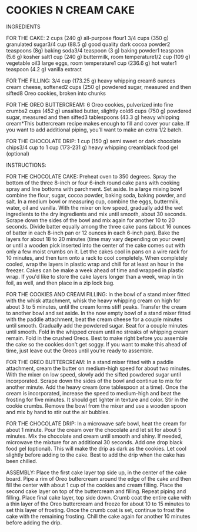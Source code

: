# COOKIES N CREAM CAKE

INGREDIENTS

FOR THE CAKE:
2 cups (240 g) all-purpose flour1 3/4 cups (350 g) granulated sugar3/4 cup (88.5 g) good quality dark cocoa powder2 teaspoons (8g) baking soda3/4 teaspoon (3 g) baking powder1 teaspoon (5.6 g) kosher salt1 cup (240 g) buttermilk, room temperature1/2 cup (109 g) vegetable oil3 large eggs, room temperature1 cup (236.6 g) hot water1 teaspoon (4.2 g) 
vanilla extract

FOR THE FILLING:
3/4 cup (173.25 g) heavy whipping cream6 ounces cream cheese, softened2 cups (250 g) powdered sugar, measured and then sifted8 Oreo cookies, broken into chunks

FOR THE OREO BUTTERCREAM:
6 Oreo cookies, pulverized into fine crumbs2 cups (452 g) unsalted butter, slightly cold6 cups (750 g) powdered sugar, measured and then sifted3 tablespoons (43.3 g)  heavy whipping cream*This buttercream recipe makes enough to fill and cover your cake. If you want to add additional piping, you’ll want to make an extra 1/2 batch.

FOR THE CHOCOLATE DRIP:
1 cup (150 g) semi sweet or dark chocolate chips3/4 cup to 1 cup (173-231 g) heavy whipping creamblack food gel (optional)

INSTRUCTIONS:

FOR THE CHOCOLATE CAKE:
Preheat oven to 350 degrees. Spray the bottom of the three 8-inch or four 6-inch round cake pans with cooking spray and line bottoms with parchment. Set aside.
In a large mixing bowl combine the flour, sugar, cocoa powder, baking soda, baking powder, and salt.
In a medium bowl or measuring cup, combine the eggs, buttermilk, water, oil and vanilla.
With the mixer on low speed, gradually add the wet ingredients to the dry ingredients and mix until smooth, about 30 seconds. Scrape down the sides of the bowl and mix again for another 10 to 20 seconds. Divide batter equally among the three cake pans (about 16 ounces of batter in each 8-inch pan or 12 ounces in each 6-inch pan).
Bake the layers for about 18 to 20 minutes (time may vary depending on your oven) or until a wooden pick inserted into the center of the cake comes out with only a few moist crumbs on it. Let the cakes cool in pans on a wire rack for 10 minutes, and then turn onto a rack to cool completely. When completely cooled, wrap the layers in plastic wrap and chill for at least an hour in the freezer. Cakes can be make a week ahead of time and wrapped in plastic wrap. If you'd like to store the cake layers longer than a week, wrap in tin foil, as well, and then place in a zip lock bag.

FOR THE COOKIES AND CREAM FILLING:
In the bowl of a stand mixer fitted with the whisk attachment, whisk the heavy whipping cream on high for about 3 to 5 minutes, until the cream forms stiff peaks. Transfer the cream to another bowl and set aside.
In the now empty bowl of a stand mixer fitted with the paddle attachment, beat the cream cheese for a couple minutes until smooth. Gradually add the powdered sugar. Beat for a couple minutes until smooth.
Fold in the whipped cream until no streaks of whipping cream remain. Fold in the crushed Oreos. 
Best to make right before you assemble the cake so the cookies don't get soggy. If you want to make this ahead of time, just leave out the Oreos until you're ready to assemble.

FOR THE OREO BUTTERCREAM:
In a stand mixer fitted with a paddle attachment, cream the butter on medium-high speed for about two minutes.
With the mixer on low speed, slowly add the sifted powdered sugar until incorporated. Scrape down the sides of the bowl and continue to mix for another minute.
Add the heavy cream (one tablespoon at a time). Once the cream is incorporated, increase the speed to medium-high and beat the frosting for five minutes. It should get lighter in texture and color. 
Stir in the cookie crumbs.
Remove the bowl from the mixer and use a wooden spoon and mix by hand to stir out the air bubbles. 

FOR THE CHOCOLATE DRIP:
In a microwave safe bowl, heat the cream for about 1 minute. Pour the cream over the chocolate and let sit for about 5 minutes. Mix the chocolate and cream until smooth and shiny. If needed, microwave the mixture for an additional 30 seconds.
Add one drop black food gel (optional). This will make the drip as dark as the cookies.
Let cool slightly before adding to the cake.
Best to add the drip when the cake has been chilled.

ASSEMBLY:
Place the first cake layer top side up, in the center of the cake board. Pipe a rim of Oreo buttercream around the edge of the cake and then fill the center with about 1 cup of the cookies and cream filling. 
Place the second cake layer on top of the buttercream and filling. Repeat piping and filling.
Place final cake layer, top side down.
Crumb coat the entire cake with a thin layer of the Oreo buttercream and freeze for about 10 to 15 minutes to set this layer of frosting. 
Once the crumb coat is set, continue to frost the cake with the remaining frosting. Chill the cake again for another 10 minutes before adding the drip.
